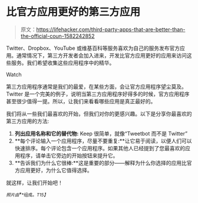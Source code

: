 # 比官方应用更好的第三方应用

> 原文：<https://lifehacker.com/third-party-apps-that-are-better-than-the-official-coun-1582242852>

Twitter、Dropbox、YouTube 或维基百科等服务喜欢为自己的服务发布官方应用。通常情况下，第三方开发者会加入进来，开发比官方应用更好的应用来访问这些服务。我们希望收集这些应用程序中的精华。

Watch

第三方应用程序通常是我们的最爱，在某些方面，会让官方应用程序望尘莫及。Twitter 是一个完美的例子，说明当第三方应用程序好得多的时候，官方应用程序甚至很少值得一提。所以，让我们来看看哪些应用是真正最好的。

我们将从一些我们最喜欢的开始，但我们对你的更感兴趣。以下是分享你最喜欢的第三方应用的方法:

1.  **列出应用名称和它的替代物:** Keep 很简单，就像“Tweetbot 而不是 Twitter”
2.  **每个评论输入一个应用程序，尽量不要重复:**让它易于阅读，以便人们可以快速排序。每个评论包含一个应用程序。如果其他人已经提到了您最喜欢的应用程序，请单击它旁边的开始按钮来提升它。
3.  **告诉我们为什么它很棒:**这是重要的部分——解释为什么你选择的应用比官方应用更好，为什么它值得选择。

就这样，让我们开始吧！

<small>*照片由*</small>[<small></small>](http://pixabay.com/en/black-icon-symbol-king-queen-36311/)*<small>*组成。*T15】</small>*